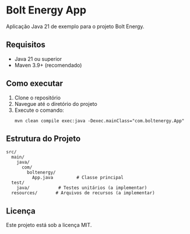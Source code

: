 # Bolt Energy App

Aplicação Java 21 de exemplo para o projeto Bolt Energy.

## Requisitos

- Java 21 ou superior
- Maven 3.9+ (recomendado)

## Como executar

1. Clone o repositório
2. Navegue até o diretório do projeto
3. Execute o comando:
   ```
   mvn clean compile exec:java -Dexec.mainClass="com.boltenergy.App"
   ```

## Estrutura do Projeto

```
src/
  main/
    java/
      com/
        boltenergy/
          App.java         # Classe principal
  test/
    java/           # Testes unitários (a implementar)
  resources/       # Arquivos de recursos (a implementar)
```

## Licença

Este projeto está sob a licença MIT.
